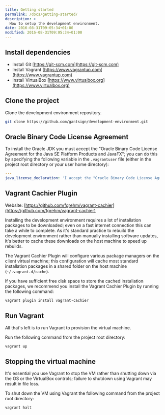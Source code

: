 ```yaml
---
title: Getting started
permalink: /docs/getting-started/
description: >
  How to setup the development environment.
date: 2016-08-31T09:05:34+01:00
modified: 2016-08-31T09:05:34+01:00
---
```


## Install dependencies

* Install Git [https://git-scm.com](https://git-scm.com)
* Install Vagrant [https://www.vagrantup.com](https://www.vagrantup.com)
* Install VirtualBox [https://www.virtualbox.org](https://www.virtualbox.org)

## Clone the project

Clone the development environment repository.

```bash
git clone https://github.com/gantsign/development-environment.git
```

## Oracle Binary Code License Agreement

To install the Oracle JDK you must accept the "Oracle Binary Code License
Agreement for the Java SE Platform Products and JavaFX"; you can do this by
specifying the following variable in the `.vagrantuser` file (either in
the project root directory or your user home directory):

```yaml
---
java_license_declaration: 'I accept the "Oracle Binary Code License Agreement for the Java SE Platform Products and JavaFX" under the terms at http://www.oracle.com/technetwork/java/javase/terms/license/index.html'
```

## Vagrant Cachier Plugin

Website: [https://github.com/fgrehm/vagrant-cachier](https://github.com/fgrehm/vagrant-cachier)

Installing the development environment requires a lot of installation packages
to be downloaded; even on a fast internet connection this can take a while to
complete. As it's standard practice to rebuild the development environment
rather than manually installing software updates, it's better to cache these
downloads on the host machine to speed up rebuilds.

The Vagrant Cachier Plugin will configure various package managers on the client
virtual machine; this configuration will cache most standard installation
packages in a shared folder on the host machine (`~/.vagrant.d/cache`).

If you have sufficient free disk space to store the cached installation
packages, we recommend you install the Vagrant Cachier Plugin by running the
following command:

```bash
vagrant plugin install vagrant-cachier
```

## Run Vagrant

All that's left is to run Vagrant to provision the virtual machine.

Run the following command from the project root directory:

```bash
vagrant up
```

## Stopping the virtual machine

It's essential you use Vagrant to stop the VM rather than shutting down via the
OS or the VirtualBox controls; failure to shutdown using Vagrant may result in
file loss.

To shut down the VM using Vagrant the following command from the project root
directory:

```bash
vagrant halt
```

